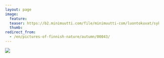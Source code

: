 ```yaml
---
layout: page
image:
  feature:
  teaser: https://b2.minimuutti.com/file/minimuutti-com/luontokuvat/syksy/DSC18752-245px.jpg
  thumb:
redirect_from:
  - /en/pictures-of-finnish-nature/autumn/00043/
---
```


![](https://b2.minimuutti.com/file/minimuutti-com/luontokuvat/syksy/DSC18752-800px.jpg)